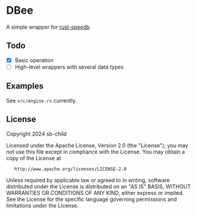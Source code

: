 # DBee

A simple wrapper for [rust-speedb](https://github.com/speedb-io/rust-speedb)

## Todo

- [x] Basic operation
- [ ] High-level wrappers with several data types

## Examples

See `src/engine.rs` currently.

## License

   Copyright 2024 sb-child

   Licensed under the Apache License, Version 2.0 (the "License");
   you may not use this file except in compliance with the License.
   You may obtain a copy of the License at

       http://www.apache.org/licenses/LICENSE-2.0

   Unless required by applicable law or agreed to in writing, software
   distributed under the License is distributed on an "AS IS" BASIS,
   WITHOUT WARRANTIES OR CONDITIONS OF ANY KIND, either express or implied.
   See the License for the specific language governing permissions and
   limitations under the License.
